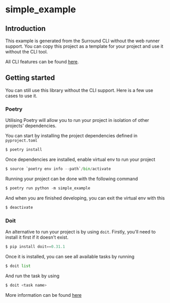 # simple_example

## Introduction
This example is generated from the Surround CLI without the web runner support.
You can copy this project as a template for your project and use it without the CLI tool.

All CLI features can be found [here](../../surround_cli/README.md).

## Getting started
You can still use this library without the CLI support. Here is a few use cases to use it.

### Poetry
Utilising Poetry will allow you to run your project in isolation of other projects' dependencies.

You can start by installing the project dependencies defined in `pyproject.toml`
```python
$ poetry install
```

Once dependencies are installed, enable virtual env to run your project
```python
$ source `poetry env info --path`/bin/activate
```

Running your project can be done with the following command
```python
$ poetry run python -m simple_example
```

And when you are finished developing, you can exit the virtual env with this
```python
$ deactivate
```

### Doit
An alternative to run your project is by using `doit`. Firstly, you'll need to install it first if it doesn't exist.
```python
$ pip install doit==0.31.1
```

Once it is installed, you can see all available tasks by running
```python
$ doit list
```

And run the task by using
```python
$ doit <task name>
```

More information can be found [here](https://pydoit.org/)